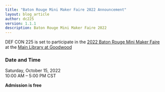 ```yaml
---
title: "Baton Rouge Mini Maker Faire 2022 Announcement"
layout: blog_article
author: dc225
version: 1.1.1
description: Baton Rouge Mini Maker Faire 2022
---
```


DEF CON 225 is set to participate in the [2022 Baton Rouge Mini Maker Faire](https://www.facebook.com/events/597457762010773) at the [Main Library at Goodwood](https://goo.gl/maps/FH7ghGPL78wvbawW8)

### Date and Time
Saturday, October 15, 2022  
10:00 AM – 5:00 PM CST

**Admission is free**
